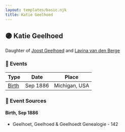 ```yaml
---
layout: templates/basic.njk
title: Katie Geelhoed
---
```

## 🟣 Katie Geelhoed

Daughter of [Joost Geelhoed](/people/7/73673934) and [Lavina van den Berge](/people/7/71558365)

### 📆 Events

Type | Date | Place
------ | ------ | ------
[Birth](#event-event-2) | Sep 1886 | Michigan, USA

### 📰 Event Sources

#### <a id="event-event-2"></a> Birth, Sep 1886
* Geelhoet, Geelhoed & Geelhoedt Genealogie  - 142